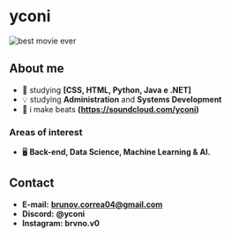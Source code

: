 ﻿# yconi

![best movie ever](https://wallpapercave.com/wp/wp2542420.jpg)

## About me

 - 🚀 studying **[CSS, HTML, Python, Java e .NET]**
 - 💡 studying **Administration** and **Systems Development**
 - 🎸 i make beats **(https://soundcloud.com/yconi)**
  
### Areas of interest
	
 - 🖥️ **Back-end, Data Science, Machine Learning & AI.**


## Contact

 - **E-mail:** **brunov.correa04@gmail.com**
 - **Discord:** **@yconi**
 - **Instagram: brvno.v0**
##